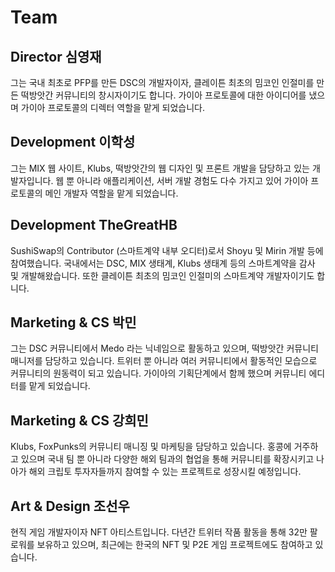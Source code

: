 # Team

## Director 심영재

그는 국내 최초로 PFP를 만든 DSC의 개발자이자, 클레이튼 최초의 밈코인 인절미를 만든 떡방앗간 커뮤니티의 창시자이기도 합니다. 가이아 프로토콜에 대한 아이디어를 냈으며 가이아 프로토콜의 디렉터 역할을 맡게 되었습니다.

## Development 이학성 &#x20;

그는 MIX 웹 사이트, Klubs, 떡방앗간의 웹 디자인 및 프론트 개발을 담당하고 있는 개발자입니다. 웹 뿐 아니라 애플리케이션, 서버 개발 경험도 다수 가지고 있어 가이아 프로토콜의 메인 개발자 역할을 맡게 되었습니다.

## Development TheGreatHB

SushiSwap의 Contributor (스마트계약 내부 오디터)로서 Shoyu 및 Mirin 개발 등에 참여했습니다. 국내에서는 DSC, MIX 생태계, Klubs 생태계 등의 스마트계약을 감사 및 개발해왔습니다. 또한 클레이튼 최초의 밈코인 인절미의 스마트계약 개발자이기도 합니다.

## Marketing & CS 박민

그는 DSC 커뮤니티에서 Medo 라는 닉네임으로 활동하고 있으며, 떡방앗간 커뮤니티 매니저를 담당하고 있습니다. 트위터 뿐 아니라 여러 커뮤니티에서 활동적인 모습으로 커뮤니티의 원동력이 되고 있습니다. 가이아의 기획단계에서 함께 했으며 커뮤니티 에디터를 맡게 되었습니다.

## Marketing & CS 강희민

Klubs, FoxPunks의 커뮤니티 매니징 및 마케팅을 담당하고 있습니다. 홍콩에 거주하고 있으며 국내 팀 뿐 아니라 다양한 해외 팀과의 협업을 통해 커뮤니티를 확장시키고 나아가 해외 크립토 투자자들까지 참여할 수 있는 프로젝트로 성장시킬 예정입니다.

## Art & Design 조선우

현직 게임 개발자이자 NFT 아티스트입니다. 다년간 트위터 작품 활동을 통해 32만 팔로워를 보유하고 있으며, 최근에는 한국의 NFT 및 P2E 게임 프로젝트에도 참여하고 있습니다.



